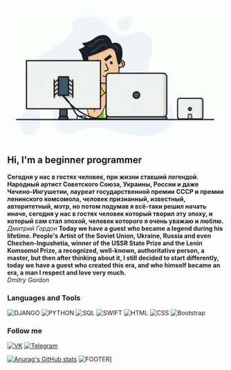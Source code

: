 [![HEADER](https://github.com/LodyginArtyom/LodyginArtyom/blob/main/assets/programmer.gif)](https://github.com/LodyginArtyom)


## Hi, I'm a beginner programmer

**Сегодня у нас в гостях человек, при жизни ставший легендой.
Народный артист Советского Союза, Украины, России и даже Чечено-Ингушетии, лауреат государственной премии СССР и премии ленинского комсомола, человек признанный, известный, авторитетный, мэтр, но потом подумав я всё-таки решил начать иначе, сегодня у нас в гостях человек который творил эту эпоху, и который сам стал эпохой, человек которого я очень уважаю и люблю.** <br>
                                                                                                                                           *Дмитрий Гордон*
**Today we have a guest who became a legend during his lifetime. People's Artist of the Soviet Union, Ukraine, Russia and even Chechen-Ingushetia, winner of the USSR State Prize and the Lenin Komsomol Prize, a recognized, well-known, authoritative person, a master, but then after thinking about it, I still decided to start differently, today we have a guest who created this era, and who himself became an era, a man I respect and love very much.** <br>
                                                                                                                                           *Dmitry Gordon*                                                                                                                                        

### Languages and Tools
![DJANGO](https://img.shields.io/badge/-GJANGO-GREEN?style=for-the-badge&logo=django)
![PYTHON](https://img.shields.io/badge/-Python-lightgrey?style=for-the-badge&logo=python)
![SQL](https://img.shields.io/badge/-SQL-blue?style=for-the-badge&logo=mysql)
![SWIFT](https://img.shields.io/badge/-SWIFT-ff69b4?style=for-the-badge&logo=swift)
![HTML](https://img.shields.io/badge/-HTML-important?style=for-the-badge&logo=html5)
![CSS](https://img.shields.io/badge/-CSS-800080?style=for-the-badge&logo=css)
![Bootstrap](https://img.shields.io/badge/-Bootstrap-0000FF?style=for-the-badge&logo=bootstrap)

### Follow me
[![VK](https://img.shields.io/badge/-VKontakte-090909?style=for-the-badge&logo=VK)](https://vk.com/vk666666vk)
[![Telegram](https://img.shields.io/badge/-Telegram-090909?style=for-the-badge&logo=telegram)](https://vk.com/vk666666vk)

[![Anurag's GitHub stats](https://github-readme-stats.vercel.app/api?username=LodyginArtyom&show_icons=true&hide=prs,issues,contribs)](https://github.com/anuraghazra/github-readme-stats)
![FOOTER](https://github.com/LodyginArtyom/LodyginArtyom/blob/main/assets/programmer-programming.gif)]


         
